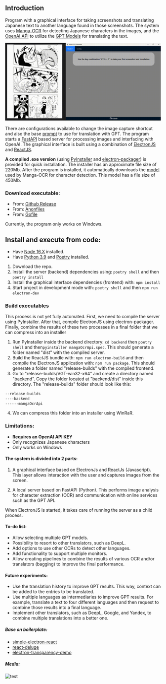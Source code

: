 ## Introduction

Program with a graphical interface for taking screenshots and translating Japanese text to another language found in those screenshots. The system uses [Manga-OCR](https://github.com/kha-white/manga-ocr) for detecting Japanese characters in the images, and the [OpenAI API](https://openai.com/blog/openai-api) to utilize the [GPT Models](https://platform.openai.com/docs/models) for translating the text. 

![test](https://github.com/K-RT-Dev/VGT/blob/master/media/c.gif)

There are configurations available to change the image capture shortcut and also the base [prompt](https://platform.openai.com/docs/guides/completion) to use for translation with GPT. The program starts a [FastAPI](https://fastapi.tiangolo.com/) based server for processing images and interfacing with OpenAI. The graphical interface is built using a combination of [ElectronJS](https://www.electronjs.org/) and [ReactJS](https://es.reactjs.org/).

**A compiled .exe version** (using [PyInstaller](https://pyinstaller.org/en/stable/) and [electron-packager](https://github.com/electron/electron-packager)) is provided for quick installation. The installer has an approximate file size of 220Mb. After the program is installed, it automatically downloads the [model](https://huggingface.co/kha-white/manga-ocr-base) used by Manga-OCR for character detection. This model has a file size of 450Mb.

### Download executable: 

- From: [Github Release](https://github.com/K-RT-Dev/VGT/releases/tag/v0.1)
- From: [Anonfiles](https://anonfiles.com/vcK9g2h0zd/VGT_win32_x64_zip)
- From: [Gofile](https://gofile.io/d/pYCkyf)

Currently, the program only works on Windows.

## Install and execute from code:

- Have [Node 16.X](https://nodejs.org/es/download/releases) installed.
- Have [Python 3.9](https://www.python.org/downloads/release/python-390/) and [Poetry](https://python-poetry.org/) installed.

1. Download the repo.
2. Install the server (backend) dependencies using: `poetry shell` and then `poetry install`
3. Install the graphical interface dependencies (frontend) with: `npm install`
4. Start project in development mode with: `poetry shell` and then `npm run electron-dev`

### Build executables
This process is not yet fully automated. First, we need to compile the server using PyInstaller. After that, compile ElectronJS using electron-packager. Finally, combine the results of these two processes in a final folder that we can compress into an installer

1. Run PyInstaller inside the backend directory: `cd backend` then `poetry shell` and then`pyinstaller mangaOcrApi.spec`. This should generate a folder named "dist" with the compiled server.
2. Build the ReactJS bundle with: `npm run electron-build` and then compile the ElectronJS application with: `npm run package`. This should generate a folder named "release-builds" with the compiled frontend.
3. Go to "release-builds/VGT-win32-x64" and create a directory named "backend". Copy the folder located at "backend/dist" inside this directory. The "release-builds" folder should look like this:
```
--release-builds
----backend
------mangaOcrApi
```
4. We can compress this folder into an installer using WinRaR.

### Limitations:

- **Requires an OpenAI API KEY**
- Only recognizes Japanese characters
- Only works on Windows

#### The system is divided into 2 parts:

1. A graphical interface based on ElectronJs and ReactJs (Javascript). This layer allows interaction with the user and captures images from the screen.

2. A local server based on FastAPI (Python). This performs image analysis for character extraction (OCR) and communication with online services such as the GPT API.

When ElectronJS is started, it takes care of running the server as a child process.

#### To-do list:

- Allow selecting multiple GPT models.
- Possibility to resort to other translators, such as DeepL.
- Add options to use other OCRs to detect other languages.
- Add functionality to support multiple monitors.
- Allow creating pipelines to combine the results of various OCR and/or translators (bagging) to improve the final performance.

#### Future experiments:

- Use the translation history to improve GPT results. This way, context can be added to the entries to be translated.
- Use multiple languages as intermediaries to improve GPT results. For example, translate a text to four different languages and then request to combine those results into a final language.
- Implement other translators, such as DeepL, Google, and Yandex, to combine multiple translations into a better one.

##### Base on boilerplate:
- [simple-electron-react](https://github.com/bradtraversy/simple-electron-react)
- [react-deluge](https://github.com/varyoo/react-deluge/tree/61a7b979f86b35bcca72dfedbb5a1712f356aade)
- [electron-transparency-demo](https://github.com/toonvanvr/electron-transparency-demo)

##### Media:
![test](https://github.com/K-RT-Dev/VGT/blob/master/media/a.gif)
